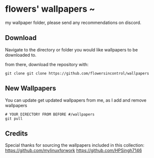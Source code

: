 # flowers' wallpapers ~
my wallpaper folder, please send any recommendations on discord.

## Download
Navigate to the directory or folder you would like wallpapers to be downloaded to.

from there, download the repository with:
```
git clone git clone https://github.com/flowersincontrol/wallpapers
```

## New Wallpapers

You can update get updated wallpapers from me, as I add and remove wallpapers

```
# YOUR DIRECTORY FROM BEFORE #/wallpapers
git pull
```

## Credits

Special thanks for sourcing the wallpapers included in this collection:  
https://github.com/mylinuxforwork
https://github.com/HPSingh7146

